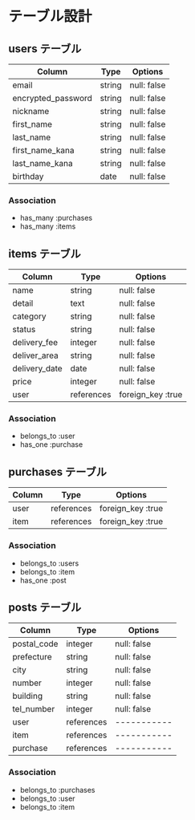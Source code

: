 # テーブル設計

## users テーブル

| Column             | Type   | Options     |
| ------------------ | ------ | ----------- |
| email              | string | null: false |
| encrypted_password | string | null: false |
| nickname           | string | null: false |
| first_name         | string | null: false |
| last_name          | string | null: false |
| first_name_kana    | string | null: false |
| last_name_kana     | string | null: false |
| birthday           | date   | null: false |
### Association

- has_many :purchases
- has_many :items

## items テーブル

| Column        | Type       | Options           |
| ------------- | ---------- | ----------------- |
| name          | string     | null: false       |
| detail        | text       | null: false       |
| category      | string     | null: false       |
| status        | string     | null: false       |
| delivery_fee  | integer    | null: false       |
| deliver_area  | string     | null: false       |
| delivery_date | date       | null: false       |
| price         | integer    | null: false       |
| user          | references | foreign_key :true |

### Association

- belongs_to :user
- has_one    :purchase

## purchases テーブル

| Column          | Type       | Options           |
| --------------- | ---------- | ----------------- |
| user            | references | foreign_key :true |
| item            | references | foreign_key :true |

### Association

- belongs_to :users
- belongs_to :item
- has_one    :post


## posts テーブル

| Column      | Type       | Options     |
| ----------  | ---------- | ----------- |
| postal_code | integer    | null: false |
| prefecture  | string     | null: false |
| city        | string     | null: false |
| number      | integer    | null: false |
| building    | string     | null: false |
| tel_number  | integer    | null: false |
| user        | references | ----------- |
| item        | references | ----------- |
| purchase    | references | ----------- |


### Association

- belongs_to :purchases
- belongs_to :user
- belongs_to :item